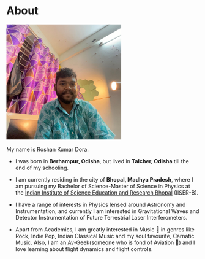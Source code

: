 
# About

<img src="homepage.jpg" alt="profile" width="300" height="300">

My name is Roshan Kumar Dora.

- I was born in **Berhampur, Odisha**, but lived in **Talcher, Odisha** till the end of my schooling.

- I am currently residing in the city of **Bhopal, Madhya Pradesh**, where I am pursuing my Bachelor of Science-Master of Science in Physics at the [Indian Institute of Science Education and Research Bhopal](https://www.iiserb.ac.in/) (IISER-B).

- I have a range of interests in Physics lensed around Astronomy and Instrumentation, and currently I am interested in Gravitational Waves and Detector Instrumentation of Future Terrestrial Laser Interferometers.

- Apart from Academics, I am greatly interested in Music 🎼 in genres like Rock, Indie Pop, Indian Classical Music and my soul favourite, Carnatic Music. Also, I am an Av-Geek(someone who is fond of Aviation 🛫) and I love learning about flight dynamics and flight controls. 
